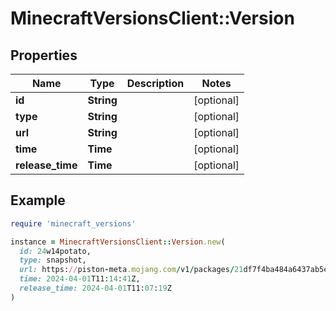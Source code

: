 # MinecraftVersionsClient::Version

## Properties

| Name | Type | Description | Notes |
| ---- | ---- | ----------- | ----- |
| **id** | **String** |  | [optional] |
| **type** | **String** |  | [optional] |
| **url** | **String** |  | [optional] |
| **time** | **Time** |  | [optional] |
| **release_time** | **Time** |  | [optional] |

## Example

```ruby
require 'minecraft_versions'

instance = MinecraftVersionsClient::Version.new(
  id: 24w14potato,
  type: snapshot,
  url: https://piston-meta.mojang.com/v1/packages/21df7f4ba484a6437ab5e9dca0b4dfb5dcefc802/24w14potato.json,
  time: 2024-04-01T11:14:41Z,
  release_time: 2024-04-01T11:07:19Z
)
```

